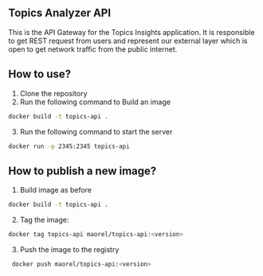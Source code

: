 ## Topics Analyzer API
This is the API Gateway for the Topics Insights application. It is responsible to get REST request from users and represent our external layer which is open to get network traffic from the public internet.


## How to use?
1. Clone the repository
2. Run the following command to Build an image
```bash
docker build -t topics-api .
```
3. Run the following command to start the server
```bash
docker run -p 2345:2345 topics-api
```

## How to publish a new image?
1. Build image as before
```bash
docker build -t topics-api .
```
2. Tag the image:
```bash
docker tag topics-api maorel/topics-api:<version>
```

3. Push the image to the registry
```bash
 docker push maorel/topics-api:<version>
```



